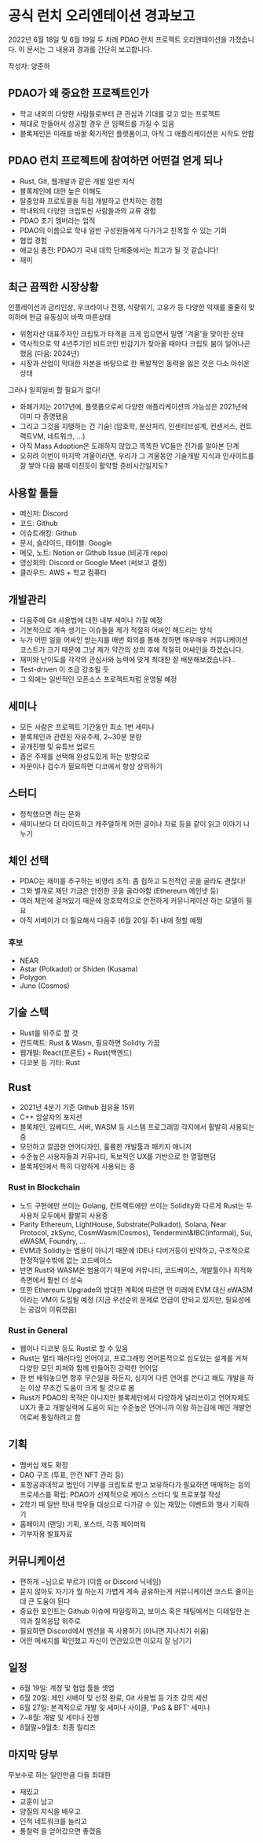 # 공식 런치 오리엔테이션 경과보고

2022년 6월 18일 및 6월 19일 두 차례 PDAO 런치 프로젝트 오리엔테이션을 가졌습니다.
이 문서는 그 내용과 경과를 간단히 보고합니다.

작성자: 양준하

## PDAO가 왜 중요한 프로젝트인가
- 학교 내외의 다양한 사람들로부터 큰 관심과 기대를 갖고 있는 프로젝트
- 제대로 만들어서 성공할 경우 큰 임팩트를 가질 수 있음
- 블록체인은 미래를 바꿀 획기적인 플랫폼이고, 아직 그 애플리케이션은 시작도 안함

## PDAO 런치 프로젝트에 참여하면 어떤걸 얻게 되나
- Rust, Git, 웹개발과 같은 개발 일반 지식
- 블록체인에 대한 높은 이해도
- 탈중앙화 프로토콜을 직접 개발하고 런치하는 경험
- 학내외의 다양한 크립토씬 사람들과의 교류 경험
- PDAO 초기 멤버라는 업적
- PDAO의 이름으로 학내 일반 구성원들에게 다가가고 친목할 수 있는 기회
- 협업 경험
- 애교심 충전: PDAO가 국내 대학 단체중에서는 최고가 될 것 같습니다!
- 재미

## 최근 끔찍한 시장상황
인플레이션과 금리인상, 우크라이나 전쟁, 식량위기, 고유가 등 다양한 악재를 줄줄히 맞이하며 현금 유동싱이 바짝 마른상태
- 위험자산 대표주자인 크립토가 타격을 크게 입으면서 일명 '겨울'을 맞이한 상태
- 역사적으로 약 4년주기인 비트코인 반감기가 찾아올 때마다 크립토 붐이 일어나곤 했음 (다음: 2024년)
- 시장과 산업이 막대한 자본을 바탕으로 한 폭발적인 동력을 잃은 것은 다소 아쉬운 상태
  
그러나 일희일비 할 필요가 없다!
- 화폐가치는 2017년에, 플랫폼으로써 다양한 애플리케이션의 가능성은 2021년에 이미 다 증명됐음
- 그리고 그것을 지탱하는 건 기술! (암호학, 분산처리, 인센티브설계, 컨센서스, 컨트랙트VM, 네트워크, ...)
- 아직 Mass Adoption은 도래하지 않았고 똑똑한 VC들만 진가를 알아본 단계
- 오히려 이번이 마지막 겨울이라면, 우리가 그 겨울동안 기술개발 지식과 인사이트를 잘 쌓아 다음 붐때 미친듯이 활약할 준비시간일지도?

## 사용할 툴들
- 메신저: Discord
- 코드: Github
- 이슈트래킹: Github
- 문서, 슬라이드, 테이블: Google
- 메모, 노트: Notion or Github Issue (비공개 repo)
- 영상회의: Discord or Google Meet (써보고 결정)
- 클라우드: AWS + 학교 컴퓨터

## 개발관리
- 다음주에 Git 사용법에 대한 내부 세미나 가질 예정
- 기본적으로 계속 생기는 이슈들을 제가 적절히 어싸인 해드리는 방식
- 누가 어떤 일을 어싸인 받는지를 매번 회의를 통해 정하면 매우매우 커뮤니케이션 코스트가 크기 때문에 그냥 제가 약간의 상의 후에 적절히 어싸인을 하겠습니다.
- 재미와 난이도를 각각의 관심사와 능력에 맞게 최대한 잘 배분해보겠습니다..
- Test-driven 이 조금 강조될 듯
- 그 외에는 일반적인 오픈소스 프로젝트처럼 운영될 예정

## 세미나
- 모든 사람은 프로젝트 기간동안 최소 1번 세미나
- 블록체인과 관련된 자유주제, 2~30분 분량
- 공개진행 및 유튜브 업로드
- 좁은 주제를 선택해 완성도있게 하는 방향으로
- 자문이나 검수가 필요하면 디코에서 항상 상의하기

## 스터디
- 정착했으면 하는 문화
- 세미나보다 더 라이트하고 캐주얼하게 어떤 글이나 자료 등을 같이 읽고 이야기 나누기

## 체인 선택
- PDAO는 재미를 추구하는 비영리 조직: 좀 힙하고 도전적인 곳을 골라도 괜찮다!
- 그와 별개로 재단 기금은 안전한 곳을 골라야함 (Ethereum 메인넷 등)
- 여러 체인에 걸쳐있기 때문에 암호학적으로 안전하게 커뮤니케이션 하는 모델이 필요
- 아직 서베이가 더 필요해서 다음주 (6월 20일 주) 내에 정할 예쩡

### 후보
- NEAR
- Astar (Polkadot) or Shiden (Kusama)
- Polygon
- Juno (Cosmos)

## 기술 스택
- Rust를 위주로 할 것
- 컨트랙트: Rust & Wasm, 필요하면 Solidty 가끔
- 웹개발: React(프론트) + Rust(백엔드)
- 디코봇 등 기타: Rust
  
## Rust
- 2021년 4분기 기준 Github 점유율 15위
- C++ 암살자의 포지션
- 블록체인, 임베디드, 서버, WASM 등 시스템 프로그래밍 각지에서 활발히 사용되는 중
- 모던하고 깔끔한 언어디자인, 훌륭한 개발툴과 패키지 매니저
- 수준높은 사용자들과 커뮤니티, 독보적인 UX를 기반으로 한 열혈팬덤
- 블록체인에서 특히 다양하게 사용되는 중

### Rust in Blockchain
- 노드 구현에만 쓰이는 Golang, 컨트랙트에만 쓰이는 Solidity와 다르게 Rust는 두 사용처 모두에서 활발히 사용중
- Parity Ethereum, LightHouse, Substrate(Polkadot), Solana, Near Protocol, zkSync, CosmWasm(Cosmos), Tendermint&IBC(informal), Sui, eWASM, Foundry, ...
- EVM과 Solidty는 범용이 아니기 때문에 IDE나 디버거등이 빈약하고, 구조적으로 한정적일수밖에 없는 코드베이스
- 반면 Rust와 WASM은 범용이기 때문에 커뮤니티, 코드베이스, 개발툴이나 최적화 측면에서 훨씬 더 성숙
- 또한 Ethereum Upgrade의 방대한 계획에 따르면 먼 미래에 EVM 대신 eWASM이라는 VM이 도입될 예정 (지금 우선순위 문제로 언급이 안되고 있지만, 필요성에는 공감이 이뤄졌음)

### Rust in General
- 웹이나 디코봇 등도 Rust로 할 수 있음
- Rust는 멀티 패러다임 언어이고, 프로그래밍 언어론적으로 심도있는 설계를 거쳐 다양한 모던 피쳐와 함께 만들어진 강력한 언어임
- 한 번 배워놓으면 향후 무슨일을 하든지, 심지어 다른 언어를 쓴다고 해도 개발을 하는 이상 무조건 도움이 크게 될 것으로 봄
- Rust가 PDAO의 목적은 아니지만 블록체인에서 다양하게 널리쓰이고 언어자체도 UX가 좋고 개발실력에 도움이 되는 수준높은 언어니까 이왕 하는김에 메인 개발언어로써 통일하려고 함

## 기획
- 멤버십 제도 확정
- DAO 구조 (투표, 안건 NFT 관리 등)
- 포항공과대학교 법인이 기부를 크립토로 받고 보유하다가 필요하면 매매하는 등의 프로세스를 확립: PDAO가 선제적으로 케이스 스터디 및 프로포절 작성
- 2학기 때 일반 학내 학우들 대상으로 다가갈 수 있는 재밌는 이벤트와 행사 기획하기
- 홈페이지 (랜딩) 기획, 포스터, 각종 페이퍼웍
- 기부자용 발표자료

## 커뮤니케이션
- 편하게 ~님으로 부르기 (이름 or Discord 닉네임)
- 묻지 않아도 자기가 뭘 하는지 가볍게 계속 공유하는게 커뮤니케이션 코스트 줄이는데 큰 도움이 된다
- 중요한 포인트는 Github 이슈에 파일링하고, 보이스 혹은 채팅에서는 디테일한 논의과 질의응답 위주로
- 필요하면 Discord에서 멘션을 꼭 사용하기 (아니면 지나치기 쉬움)
- 어떤 메세지를 확인했고 자신이 연관있으면 이모지 잘 남기기

## 일정
- 6월 19일: 계정 및 협업 툴들 셋업
- 6월 20일: 체인 서베이 및 선정 완료, Git 사용법 등 기초 강의 세션
- 6월 27일: 본격적으로 개발 및 세미나 사이클, 'PoS & BFT' 세미나
- 7~8월: 개발 및 세미나 진행
- 8월말~9월초: 최종 릴리즈

## 마지막 당부
무보수로 하는 일인만큼 다들 최대한
- 재밌고
- 교훈이 남고
- 양질의 지식을 배우고
- 인적 네트워크를 늘리고
- 통찰력
을 얻어갔으면 좋겠음